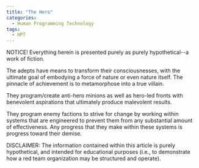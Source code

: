 ```yaml
---
title: "The Hero"
categories:
  - Human Programming Technology
tags:
  - HPT
---
```


NOTICE! Everything herein is presented purely as purely hypothetical--a work of fiction.



The adepts have means to transform their consciousnesses,
with the ultimate goal of embodying a force of nature
or even nature itself.
The pinnacle of achievement is to metamorphose into a true villain.

They program/create anti-hero minions
as well as hero-led fronts with benevolent aspirations
that ultimately produce malevolent results.

They program enemy factions to strive for change by working within systems
that are engineered to prevent them from any substantial amount of effectiveness.
Any progress that they make within these systems
is progress toward their demise.



DISCLAIMER:
The information contained within this article is purely hypothetical,
and intended for educational purposes
(i.e., to demonstrate how a red team organization may be structured and operate).
